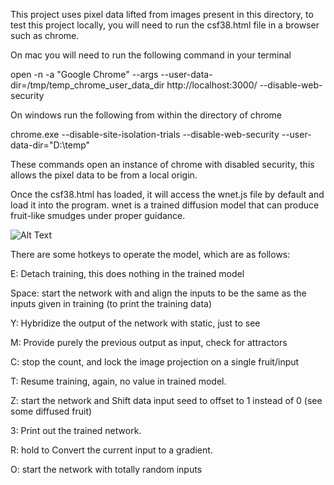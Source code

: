 
This project uses pixel data lifted from images present in this directory, 
to test this project locally, you will need to run the csf38.html file in a browser such as chrome.

On mac you will need to run the following command in your terminal 

open -n -a "Google Chrome" --args --user-data-dir=/tmp/temp_chrome_user_data_dir http://localhost:3000/ --disable-web-security 

On windows run the following from within the directory of chrome

chrome.exe  --disable-site-isolation-trials --disable-web-security --user-data-dir="D:\temp"

These commands open an instance of chrome with disabled security, this allows the pixel data to be from a local origin. 

Once the csf38.html has loaded, it will access the wnet.js file by default and load it into the program. 
wnet is a trained diffusion model that can produce fruit-like smudges under proper guidance. 

![Alt Text](https://ditzbitz.com/fshett.gif)



There are some hotkeys to operate the model, which are as follows:

E: Detach training, this does nothing in the trained model

Space: start the network with and align the inputs to be the same as the inputs given in training (to print the training data)

Y: Hybridize the output of the network with static, just to see 

M: Provide purely the previous output as input, check for attractors

C: stop the count, and lock the image projection on a single fruit/input

T: Resume training, again, no value in trained model. 

Z: start the network and Shift data input seed to offset to 1 instead of 0 (see some diffused fruit)

3: Print out the trained network. 

R: hold to Convert the current input to a gradient. 

O: start the network with totally random inputs


